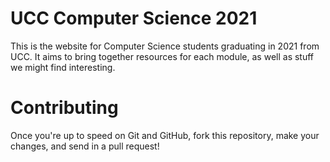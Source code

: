 # UCC Computer Science 2021

This is the website for Computer Science students graduating in 2021 from UCC. It aims to bring together resources for each module, as well as stuff we might find interesting.

# Contributing

Once you're up to speed on Git and GitHub, fork this repository, make your changes, and send in a pull request!